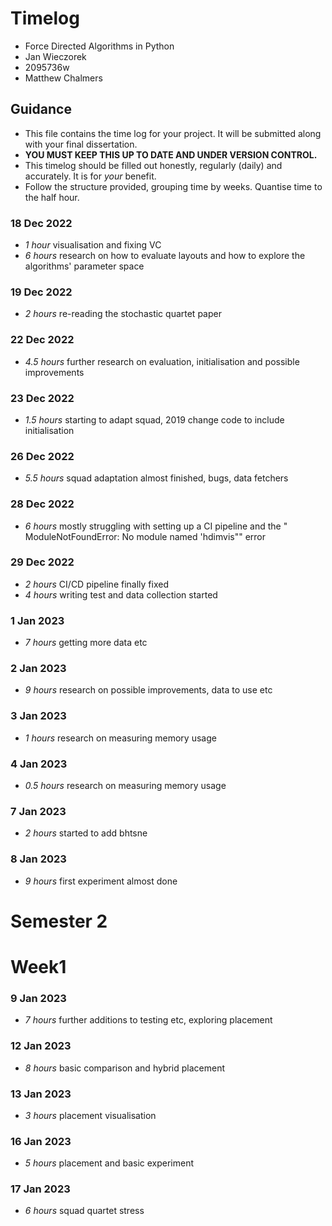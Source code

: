 # Timelog

* Force Directed Algorithms in Python
* Jan Wieczorek
* 2095736w
* Matthew Chalmers

## Guidance

* This file contains the time log for your project. It will be submitted along with your final dissertation.
* **YOU MUST KEEP THIS UP TO DATE AND UNDER VERSION CONTROL.**
* This timelog should be filled out honestly, regularly (daily) and accurately. It is for *your* benefit.
* Follow the structure provided, grouping time by weeks.  Quantise time to the half hour.




### 18 Dec 2022
* *1 hour* visualisation and fixing VC
* *6 hours* research on how to evaluate layouts and how to explore the algorithms' parameter space

### 19 Dec 2022
* *2 hours* re-reading the stochastic quartet paper 

### 22 Dec 2022
* *4.5 hours* further research on evaluation, initialisation and possible improvements

### 23 Dec 2022
* *1.5 hours* starting to adapt squad, 2019 change code to include initialisation

### 26 Dec 2022
* *5.5 hours* squad adaptation almost finished, bugs, data fetchers

### 28 Dec 2022
* *6 hours* mostly struggling with setting up a CI pipeline and the " ModuleNotFoundError: No module named 'hdimvis"" error

### 29 Dec 2022
* *2 hours* CI/CD pipeline finally fixed
* *4 hours* writing test and data collection started

### 1 Jan 2023
* *7 hours* getting more data etc

### 2 Jan 2023
* *9 hours* research on possible improvements, data to use etc

### 3 Jan 2023
* *1 hours* research on measuring memory usage

### 4 Jan 2023
* *0.5 hours* research on measuring memory usage

### 7 Jan 2023
* *2 hours* started to add bhtsne

### 8 Jan 2023
* *9 hours* first experiment almost done

# Semester 2
# Week1

### 9 Jan 2023
* *7 hours* further additions to testing etc, exploring placement 

### 12 Jan 2023
* *8 hours*  basic comparison and hybrid placement

### 13 Jan 2023
* *3 hours*   placement visualisation

### 16 Jan 2023
* *5 hours*   placement and basic experiment

### 17 Jan 2023
* *6 hours*   squad quartet stress
